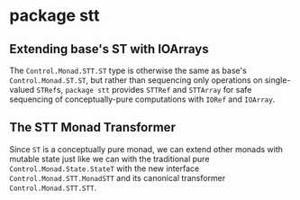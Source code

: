 # package stt

## Extending base's ST with IOArrays

The `Control.Monad.STT.ST` type is otherwise the same as base's `Control.Monad.ST.ST`, but rather
than sequencing only operations on single-valued `STRef`s, `package stt` provides `STTRef` and
`STTArray` for safe sequencing of conceptually-pure computations with `IORef` and `IOArray`.

## The STT Monad Transformer

Since `ST` is a conceptually pure monad, we can extend other monads with mutable state just like we
can with the traditional pure `Control.Monad.State.StateT` with the new interface
`Control.Monad.STT.MonadSTT` and its canonical transformer `Control.Monad.STT.STT`.

